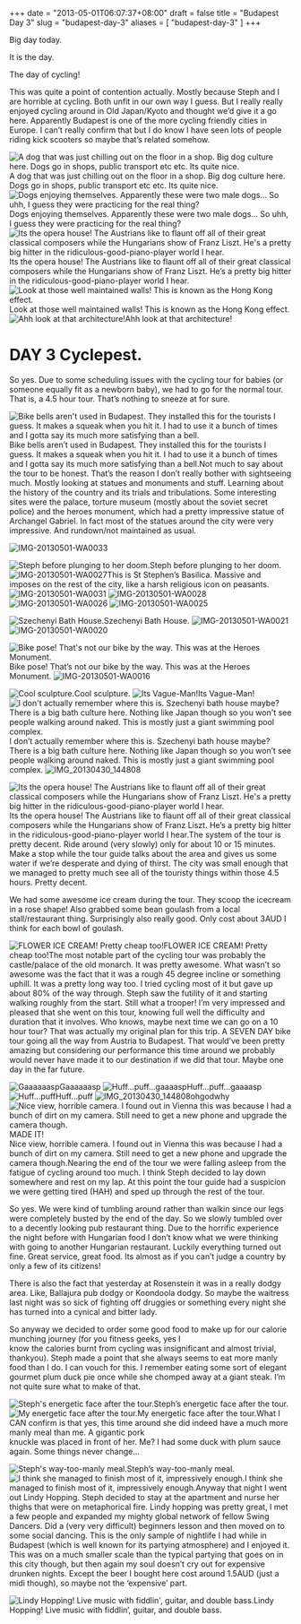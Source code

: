 +++
date = "2013-05-01T06:07:37+08:00"
draft = false
title = "Budapest Day 3"
slug = "budapest-day-3"
aliases = [
	"budapest-day-3"
]
+++

Big day today.

It is the day.

The day of cycling!

This was quite a point of contention actually. Mostly because Steph and I are horrible at cycling. Both unfit in our own way I guess. But I really really enjoyed cycling around in Old Japan/Kyoto and thought we’d give it a go here. Apparently Budapest is one of the more cycling friendly cities in Europe. I can’t really confirm that but I do know I have seen lots of people riding kick scooters so maybe that’s related somehow.


![A dog that was just chilling out on the floor in a shop. Big dog culture here. Dogs go in shops, public transport etc etc. Its quite nice.](/travel-blog/images/2013/05/img_20130430_103228.jpg)A dog that was just chilling out on the floor in a shop. Big dog culture here. Dogs go in shops, public transport etc etc. Its quite nice.
![Dogs enjoying themselves. Apparently these were two male dogs... So uhh, I guess they were practicing for the real thing?](/travel-blog/images/2013/05/img_20130430_133227.jpg)Dogs enjoying themselves. Apparently these were two male dogs… So uhh, I guess they were practicing for the real thing?
![Its the opera house! The Austrians like to flaunt off all of their great classical composers while the Hungarians show of Franz Liszt. He's a pretty big hitter in the ridiculous-good-piano-player world I hear.](/travel-blog/images/2013/05/img_20130430_112104.jpg)Its the opera house! The Austrians like to flaunt off all of their great classical composers while the Hungarians show of Franz Liszt. He’s a pretty big hitter in the ridiculous-good-piano-player world I hear.
![Look at those well maintained walls! This is known as the Hong Kong effect.](/travel-blog/images/2013/05/img_20130430_105251.jpg)Look at those well maintained walls! This is known as the Hong Kong effect.
![Ahh look at that architecture!](/travel-blog/images/2013/05/img_20130430_105244.jpg)Ahh look at that architecture!
# DAY 3 Cyclepest.

So yes. Due to some scheduling issues with the cycling tour for babies (or someone equally fit as a newborn baby), we had to go for the normal tour. That is, a 4.5 hour tour. That’s nothing to sneeze at for sure.


![Bike bells aren't used in Budapest. They installed this for the tourists I guess. It makes a squeak when you hit it. I had to use it a bunch of times and I gotta say its much more satisfying than a bell.](/travel-blog/images/2013/05/img_20130430_141714.jpg)Bike bells aren’t used in Budapest. They installed this for the tourists I guess. It makes a squeak when you hit it. I had to use it a bunch of times and I gotta say its much more satisfying than a bell.Not much to say about the tour to be honest. That’s the reason I don’t really bother with sightseeing much. Mostly looking at statues and monuments and stuff. Learning about the history of the country and its trials and tribulations. Some interesting sites were the palace, torture museum (mostly about the soviet secret police) and the heroes monument, which had a pretty impressive statue of Archangel Gabriel. In fact most of the statues around the city were very impressive. And rundown/not maintained as usual.

![IMG-20130501-WA0033](/travel-blog/images/2013/05/img-20130501-wa0033.jpg)


![Steph before plunging to her doom.](/travel-blog/images/2013/05/img-20130501-wa0032.jpg)Steph before plunging to her doom.
![IMG-20130501-WA0027](/travel-blog/images/2013/05/img-20130501-wa0027.jpg)This is St Stephen’s Basilica. Massive and imposes on the rest of the city, like a harsh religious icon on peasants.
![IMG-20130501-WA0031](/travel-blog/images/2013/05/img-20130501-wa0031.jpg) 
![IMG-20130501-WA0028](/travel-blog/images/2013/05/img-20130501-wa0028.jpg) 
![IMG-20130501-WA0026](/travel-blog/images/2013/05/img-20130501-wa0026.jpg) 
![IMG-20130501-WA0025](/travel-blog/images/2013/05/img-20130501-wa0025.jpg)


![Szechenyi Bath House.](/travel-blog/images/2013/05/img-20130501-wa0022.jpg)Szechenyi Bath House.
![IMG-20130501-WA0021](/travel-blog/images/2013/05/img-20130501-wa0021.jpg) 
![IMG-20130501-WA0020](/travel-blog/images/2013/05/img-20130501-wa0020.jpg)


![Bike pose! That's not our bike by the way. This was at the Heroes Monument.](/travel-blog/images/2013/05/img-20130501-wa0017.jpg)Bike pose! That’s not our bike by the way. This was at the Heroes Monument.
![IMG-20130501-WA0016](/travel-blog/images/2013/05/img-20130501-wa0016.jpg)


![Cool sculpture.](/travel-blog/images/2013/05/img_20130430_103118.jpg)Cool sculpture.
![Its Vague-Man!](/travel-blog/images/2013/05/img_20130430_1029181.jpg)Its Vague-Man!
![I don't actually remember where this is. Szechenyi bath house maybe? There is a big bath culture here. Nothing like Japan though so you won't see people walking around naked. This is mostly just a giant swimming pool complex.](/travel-blog/images/2013/05/img_20130430_1450301.jpg)I don’t actually remember where this is. Szechenyi bath house maybe? There is a big bath culture here. Nothing like Japan though so you won’t see people walking around naked. This is mostly just a giant swimming pool complex.
![IMG_20130430_144808](/travel-blog/images/2013/05/img_20130430_1448081.jpg)


![Its the opera house! The Austrians like to flaunt off all of their great classical composers while the Hungarians show of Franz Liszt. He's a pretty big hitter in the ridiculous-good-piano-player world I hear.](/travel-blog/images/2013/05/img_20130430_112104.jpg)Its the opera house! The Austrians like to flaunt off all of their great classical composers while the Hungarians show of Franz Liszt. He’s a pretty big hitter in the ridiculous-good-piano-player world I hear.The system of the tour is pretty decent. Ride around (very slowly) only for about 10 or 15 minutes. Make a stop while the tour guide talks about the area and gives us some water if we’re desperate and dying of thirst. The city was small enough that we managed to pretty much see all of the touristy things within those 4.5 hours. Pretty decent.

We had some awesome ice cream during the tour. They scoop the icecream in a rose shape! Also grabbed some bean goulash from a local stall/restaurant thing. Surprisingly also really good. Only cost about 3AUD I think for each bowl of goulash.


![FLOWER ICE CREAM! Pretty cheap too!](/travel-blog/images/2013/05/img-20130501-wa0024.jpg)FLOWER ICE CREAM! Pretty cheap too!The most notable part of the cycling tour was probably the castle/palace of the old monarch. It was pretty awesome. What wasn’t so awesome was the fact that it was a rough 45 degree incline or something uphill. It was a pretty long way too. I tried cycling most of it but gave up about 80% of the way through. Steph saw the futility of it and starting walking roughly from the start. Still what a trooper! I’m very impressed and pleased that she went on this tour, knowing full well the difficulty and duration that it involves. Who knows, maybe next time we can go on a 10 hour tour? That was actually my original plan for this trip. A SEVEN DAY bike tour going all the way from Austria to Budapest. That would’ve been pretty amazing but considering our performance this time around we probably would never have made it to our destination if we did that tour. Maybe one day in the far future.


![Gaaaaaasp ](/travel-blog/images/2013/05/img-20130501-wa00292.jpg)Gaaaaaasp
![Huff...puff...gaaaasp](/travel-blog/images/2013/05/img-20130501-wa00301.jpg)Huff…puff…gaaaasp
![Huff...puff](/travel-blog/images/2013/05/img-20130501-wa00291.jpg)Huff…puff
![IMG_20130430_144808](/travel-blog/images/2013/05/img_20130430_1448081.jpg)ohgodwhy
![Nice view, horrible camera. I found out in Vienna this was because I had a bunch of dirt on my camera. Still need to get a new phone and upgrade the camera though. ](/travel-blog/images/2013/05/img_20130430_1505041.jpg)MADE IT!  
Nice view, horrible camera. I found out in Vienna this was because I had a bunch of dirt on my camera. Still need to get a new phone and upgrade the camera though.Nearing the end of the tour we were falling asleep from the fatigue of cycling around too much. I think Steph decided to lay down somewhere and rest on my lap. At this point the tour guide had a suspicion we were getting tired (HAH) and sped up through the rest of the tour.

So yes. We were kind of tumbling around rather than walkin since our legs were completely busted by the end of the day. So we slowly tumbled over to a decently looking pub restaurant thing. Due to the horrific experience the night before with Hungarian food I don’t know what we were thinking with going to another Hungarian restaurant. Luckily everything turned out fine. Great service, great food. Its almost as if you can’t judge a country by only a few of its citizens!

There is also the fact that yesterday at Rosenstein it was in a really dodgy area. Like, Ballajura pub dodgy or Koondoola dodgy. So maybe the waitress last night was so sick of fighting off druggies or something every night she has turned into a cynical and bitter lady.

So anyway we decided to order some good food to make up for our calorie munching journey (for you fitness geeks, yes I  
 know the calories burnt from cycling was insignificant and almost trivial, thankyou). Steph made a point that she always seems to eat more manly food than I do. I can vouch for this. I remember eating some sort of elegant gourmet plum duck pie once while she chomped away at a giant steak. I’m not quite sure what to make of that.


![Steph's energetic face after the tour.](/travel-blog/images/2013/05/img-20130501-wa0036.jpg)Steph’s energetic face after the tour.
![My energetic face after the tour.](/travel-blog/images/2013/05/img-20130501-wa0037.jpg)My energetic face after the tour.What I CAN confirm is that yes, this time around she did indeed have a much more manly meal than me. A gigantic pork  
 knuckle was placed in front of her. Me? I had some duck with plum sauce again. Some things never change…


![Steph's way-too-manly meal.](/travel-blog/images/2013/05/img-20130501-wa0039.jpg)Steph’s way-too-manly meal.
![I think she managed to finish most of it, impressively enough.](/travel-blog/images/2013/05/img-20130501-wa0040.jpg)I think she managed to finish most of it, impressively enough.Anyway that night I went out Lindy Hopping. Steph decided to stay at the apartment and nurse her thighs that were on metaphorical fire. Lindy hopping was pretty great, I met a few people and expanded my mighty global network of fellow Swing Dancers. Did a (very very difficult) beginners lesson and then moved on to some social dancing. This is the only sample of nightlife I had while in Budapest (which is well known for its partying atmosphere) and I enjoyed it. This was on a much smaller scale than the typical partying that goes on in this city though, but then again my soul doesn’t cry out for expensive drunken nights. Except the beer I bought here cost around 1.5AUD (just a midi though), so maybe not the ‘expensive’ part.


![Lindy Hopping! Live music with fiddlin', guitar, and double bass.](/travel-blog/images/2013/05/img_20130430_2249011.jpg)Lindy Hopping! Live music with fiddlin’, guitar, and double bass.
